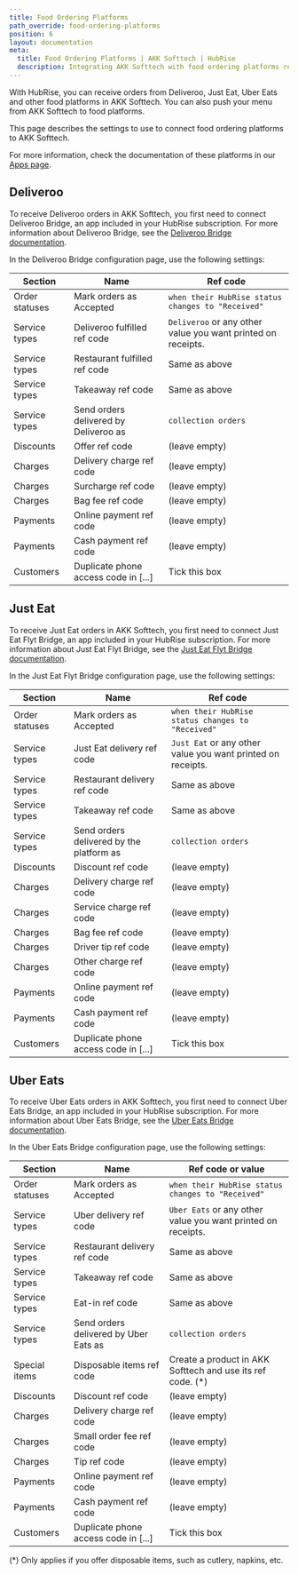 ```yaml
---
title: Food Ordering Platforms
path_override: food-ordering-platforms
position: 6
layout: documentation
meta:
  title: Food Ordering Platforms | AKK Softtech | HubRise
  description: Integrating AKK Softtech with food ordering platforms requires you to specify particular ref codes in the configuration page of the delivery platform bridge.
---
```


With HubRise, you can receive orders from Deliveroo, Just Eat, Uber Eats and other food platforms in AKK Softtech. You can also push your menu from AKK Softtech to food platforms.

This page describes the settings to use to connect food ordering platforms to AKK Softtech.

For more information, check the documentation of these platforms in our [Apps page](/apps#food-ordering-platforms).

## Deliveroo

To receive Deliveroo orders in AKK Softtech, you first need to connect Deliveroo Bridge, an app included in your HubRise subscription. For more information about Deliveroo Bridge, see the [Deliveroo Bridge documentation](/apps/deliveroo/overview).

In the Deliveroo Bridge configuration page, use the following settings:

| Section        | Name                                  | Ref code                                                     |
| -------------- | ------------------------------------- | ------------------------------------------------------------ |
| Order statuses | Mark orders as Accepted               | `when their HubRise status changes to "Received"`            |
| Service types  | Deliveroo fulfilled ref code          | `Deliveroo` or any other value you want printed on receipts. |
| Service types  | Restaurant fulfilled ref code         | Same as above                                                |
| Service types  | Takeaway ref code                     | Same as above                                                |
| Service types  | Send orders delivered by Deliveroo as | `collection orders`                                          |
| Discounts      | Offer ref code                        | (leave empty)                                                |
| Charges        | Delivery charge ref code              | (leave empty)                                                |
| Charges        | Surcharge ref code                    | (leave empty)                                                |
| Charges        | Bag fee ref code                      | (leave empty)                                                |
| Payments       | Online payment ref code               | (leave empty)                                                |
| Payments       | Cash payment ref code                 | (leave empty)                                                |
| Customers      | Duplicate phone access code in [...]  | Tick this box                                                |

## Just Eat

To receive Just Eat orders in AKK Softtech, you first need to connect Just Eat Flyt Bridge, an app included in your HubRise subscription. For more information about Just Eat Flyt Bridge, see the [Just Eat Flyt Bridge documentation](/apps/just-eat-flyt/overview).

In the Just Eat Flyt Bridge configuration page, use the following settings:

| Section        | Name                                     | Ref code                                                    |
| -------------- | ---------------------------------------- | ----------------------------------------------------------- |
| Order statuses | Mark orders as Accepted                  | `when their HubRise status changes to "Received"`           |
| Service types  | Just Eat delivery ref code               | `Just Eat` or any other value you want printed on receipts. |
| Service types  | Restaurant delivery ref code             | Same as above                                               |
| Service types  | Takeaway ref code                        | Same as above                                               |
| Service types  | Send orders delivered by the platform as | `collection orders`                                         |
| Discounts      | Discount ref code                        | (leave empty)                                               |
| Charges        | Delivery charge ref code                 | (leave empty)                                               |
| Charges        | Service charge ref code                  | (leave empty)                                               |
| Charges        | Bag fee ref code                         | (leave empty)                                               |
| Charges        | Driver tip ref code                      | (leave empty)                                               |
| Charges        | Other charge ref code                    | (leave empty)                                               |
| Payments       | Online payment ref code                  | (leave empty)                                               |
| Payments       | Cash payment ref code                    | (leave empty)                                               |
| Customers      | Duplicate phone access code in [...]     | Tick this box                                               |

## Uber Eats

To receive Uber Eats orders in AKK Softtech, you first need to connect Uber Eats Bridge, an app included in your HubRise subscription. For more information about Uber Eats Bridge, see the [Uber Eats Bridge documentation](/apps/uber-eats/overview).

In the Uber Eats Bridge configuration page, use the following settings:

| Section        | Name                                  | Ref code or value                                            |
| -------------- | ------------------------------------- | ------------------------------------------------------------ |
| Order statuses | Mark orders as Accepted               | `when their HubRise status changes to "Received"`            |
| Service types  | Uber delivery ref code                | `Uber Eats` or any other value you want printed on receipts. |
| Service types  | Restaurant delivery ref code          | Same as above                                                |
| Service types  | Takeaway ref code                     | Same as above                                                |
| Service types  | Eat-in ref code                       | Same as above                                                |
| Service types  | Send orders delivered by Uber Eats as | `collection orders`                                          |
| Special items  | Disposable items ref code             | Create a product in AKK Softtech and use its ref code. (\*)  |
| Discounts      | Discount ref code                     | (leave empty)                                                |
| Charges        | Delivery charge ref code              | (leave empty)                                                |
| Charges        | Small order fee ref code              | (leave empty)                                                |
| Charges        | Tip ref code                          | (leave empty)                                                |
| Payments       | Online payment ref code               | (leave empty)                                                |
| Payments       | Cash payment ref code                 | (leave empty)                                                |
| Customers      | Duplicate phone access code in [...]  | Tick this box                                                |

(\*) Only applies if you offer disposable items, such as cutlery, napkins, etc.
